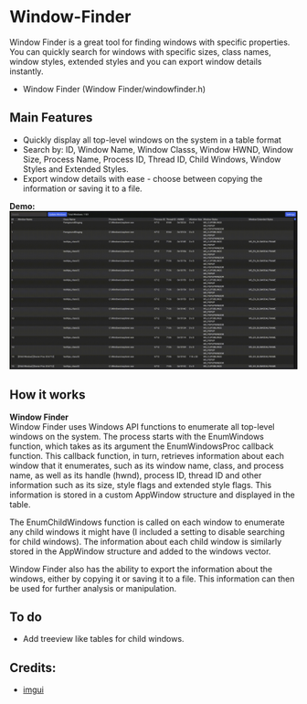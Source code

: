 # Window-Finder
Window Finder is a great tool for finding windows with specific properties. You can quickly search for windows with specific sizes, class names, window styles, extended styles and you can export window details instantly.

* Window Finder (Window Finder/windowfinder.h)

## Main Features

* Quickly display all top-level windows on the system in a table format
* Search by: ID, Window Name, Window Classs, Window HWND, Window Size, Process Name, Process ID, Thread ID, Child Windows, Window Styles and Extended Styles.
* Export window details with ease - choose between copying the information or saving it to a file.

<b>Demo:</b>
![demo](https://github.com/Apex-master/Window-Finder/blob/main/windowfinderdemo.gif)


## How it works
<b>Window Finder</b><br/>
Window Finder uses Windows API functions to enumerate all top-level windows on the system. The process starts with the EnumWindows function, which takes as its argument the EnumWindowsProc callback function. This callback function, in turn, retrieves information about each window that it enumerates, such as its window name, class, and process name, as well as its handle (hwnd), process ID, thread ID and other information such as its size, style flags and extended style flags. This information is stored in a custom AppWindow structure and displayed in the table.

The EnumChildWindows function is called on each window to enumerate any child windows it might have (I included a setting to disable searching for child windows). The information about each child window is similarly stored in the AppWindow structure and added to the windows vector.

Window Finder also has the ability to export the information about the windows, either by copying it or saving it to a file. This information can then be used for further analysis or manipulation.

## To do
* Add treeview like tables for child windows.

## Credits:
* [imgui](https://github.com/ocornut/imgui)

